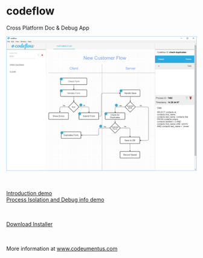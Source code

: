 # codeflow
Cross Platform Doc &amp; Debug App

<img src="screenshots/CustomerFlowSShot.png"/>

<br><br>
<a href="https://www.youtube.com/watch?v=6g2TkZi4shA">Introduction demo </a>
<br>
<a href="https://www.youtube.com/watch?v=6g2TkZi4shA">Process Isolation and Debug info demo</a>

<br><br>
<a href="https://github.com/valcas/codeflow/releases">Download Installer</a>

<br><br>
More information at <a href="http://www.codeumentus.com">www.codeumentus.com</a>
